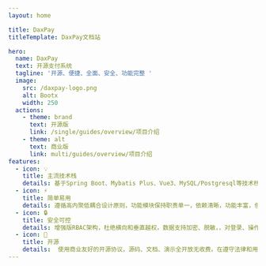 ```yaml
---
layout: home

title: DaxPay
titleTemplate: DaxPay文档站

hero:
  name: DaxPay
  text: 开源支付系统
  tagline: '开源、便捷、全面、安全、功能完整 '
  image:
    src: /daxpay-logo.png
    alt: Bootx
    width: 250
  actions:
    - theme: brand
      text: 开源版
      link: /single/guides/overview/项目介绍
    - theme: alt
      text: 商业版
      link: multi/guides/overview/项目介绍
features:
  - icon: 💡
    title: 主流技术栈
    details: 基于Spring Boot、Mybatis Plus、Vue3、MySQL/Postgresql等技术栈开发。基于Maven模块化设计，易于二次开发和扩展
  - icon: ⚡️
    title: 简单易用
    details: 遵循高内聚低耦合设计原则，功能模块保持职责单一，依赖清晰，功能丰富，但不做过度封和设计，对外提供API接口调用，
  - icon: 🔒️
    title: 安全可控
    details: 增强版RBAC架构，杜绝横向和垂直越权，数据支持加密、脱敏，，对登录、操作、数据变动进行审计记录，对请求和响应数据进行签名
  - icon: 📱
    title: 开源
    details:  使用商业友好的开源协议，源码、文档、演示全开放无收费。在遵守法律和用户协议的前提下，您可以自由免费的修改、使用。
---
```

